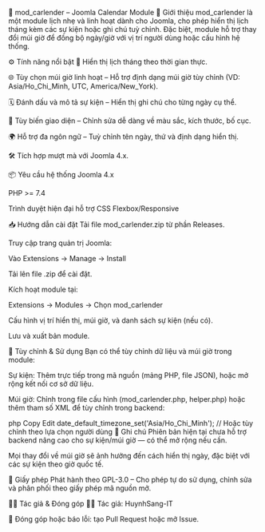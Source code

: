 📅 mod_carlender – Joomla Calendar Module
📝 Giới thiệu
mod_carlender là một module lịch nhẹ và linh hoạt dành cho Joomla, cho phép hiển thị lịch tháng kèm các sự kiện hoặc ghi chú tuỳ chỉnh. Đặc biệt, module hỗ trợ thay đổi múi giờ để đồng bộ ngày/giờ với vị trí người dùng hoặc cấu hình hệ thống.

⚙️ Tính năng nổi bật
📆 Hiển thị lịch tháng theo thời gian thực.

🌐 Tùy chọn múi giờ linh hoạt – Hỗ trợ định dạng múi giờ tùy chỉnh (VD: Asia/Ho_Chi_Minh, UTC, America/New_York).

🗓️ Đánh dấu và mô tả sự kiện – Hiển thị ghi chú cho từng ngày cụ thể.

🎨 Tùy biến giao diện – Chỉnh sửa dễ dàng về màu sắc, kích thước, bố cục.

🌍 Hỗ trợ đa ngôn ngữ – Tuỳ chỉnh tên ngày, thứ và định dạng hiển thị.

🛠️ Tích hợp mượt mà với Joomla 4.x.

📦 Yêu cầu hệ thống
Joomla 4.x

PHP >= 7.4

Trình duyệt hiện đại hỗ trợ CSS Flexbox/Responsive

📥 Hướng dẫn cài đặt
Tải file mod_carlender.zip từ phần Releases.

Truy cập trang quản trị Joomla:

Vào Extensions → Manage → Install

Tải lên file .zip để cài đặt.

Kích hoạt module tại:

Extensions → Modules → Chọn mod_carlender

Cấu hình vị trí hiển thị, múi giờ, và danh sách sự kiện (nếu có).

Lưu và xuất bản module.

🧪 Tùy chỉnh & Sử dụng
Bạn có thể tùy chỉnh dữ liệu và múi giờ trong module:

Sự kiện: Thêm trực tiếp trong mã nguồn (mảng PHP, file JSON), hoặc mở rộng kết nối cơ sở dữ liệu.

Múi giờ: Chỉnh trong file cấu hình (mod_carlender.php, helper.php) hoặc thêm tham số XML để tùy chỉnh trong backend:

php
Copy
Edit
date_default_timezone_set('Asia/Ho_Chi_Minh'); // Hoặc tùy chỉnh theo lựa chọn người dùng
🔖 Ghi chú
Phiên bản hiện tại chưa hỗ trợ backend nâng cao cho sự kiện/múi giờ — có thể mở rộng nếu cần.

Mọi thay đổi về múi giờ sẽ ảnh hưởng đến cách hiển thị ngày, đặc biệt với các sự kiện theo giờ quốc tế.

📄 Giấy phép
Phát hành theo GPL-3.0 – Cho phép tự do sử dụng, chỉnh sửa và phân phối theo giấy phép mã nguồn mở.

👨‍💻 Tác giả & Đóng góp
🧑‍💻 Tác giả: HuynhSang-IT

💬 Đóng góp hoặc báo lỗi: tạo Pull Request hoặc mở Issue.
